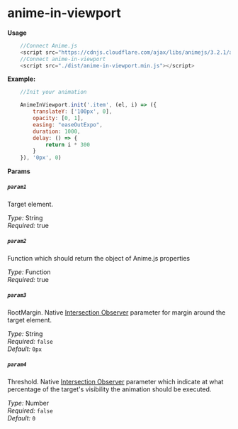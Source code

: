 # anime-in-viewport

**Usage**

```js 
    //Connect Anime.js
    <script src="https://cdnjs.cloudflare.com/ajax/libs/animejs/3.2.1/anime.min.js" integrity="sha512-z4OUqw38qNLpn1libAN9BsoDx6nbNFio5lA6CuTp9NlK83b89hgyCVq+N5FdBJptINztxn1Z3SaKSKUS5UP60Q==" crossorigin="anonymous" referrerpolicy="no-referrer"></script>
    //Connect anime-in-viewport
    <script src="./dist/anime-in-viewport.min.js"></script>
```

**Example:**
```js 
    //Init your animation

    AnimeInViewport.init('.item', (el, i) => ({
        translateY: ['100px', 0],
        opacity: [0, 1],
        easing: "easeOutExpo",
        duration: 1000,
        delay: () => {
            return i * 300
        }
    }), '0px', 0)
```
     
**Params**

##### `param1`
Target element.

*Type:* String  
*Required:* true

##### `param2`
Function which should return the object of Anime.js properties 

*Type:* Function  
*Required:* true

##### `param3`
RootMargin. Native [Intersection Observer](https://developer.mozilla.org/en-US/docs/Web/API/Intersection_Observer_API) parameter for margin around the target element.

*Type:* String   
*Required:* `false`  
*Default:* `0px`  

##### `param4`
Threshold. Native [Intersection Observer](https://developer.mozilla.org/en-US/docs/Web/API/Intersection_Observer_API) parameter which indicate at what percentage of the target's visibility the animation should be executed.

*Type:* Number   
*Required:* `false`  
*Default:* `0`  
